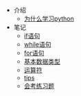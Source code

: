 - 介绍
    - [为什么学习python](demo.md)
- 笔记
    - [if语句](if.md)
    - [while语句](while.md)
    - [for语句](for.md)
    - [基本数据类型](basics.md)
    - [运算符](math.md)
    - [tips](tips.md)
    - [会考练习题](exam.md)